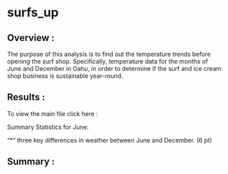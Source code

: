 # surfs_up

## Overview :
The purpose of this analysis is to find out the temperature trends before opening the surf shop. Specifically, temperature data for the months of June and December in Oahu, in order to determine if the surf and ice cream shop business is sustainable year-round.

## Results :
To view the main file click here :

Summary Statistics for June:


“*” three key differences in weather between June and December. (6 pt)

## Summary :
